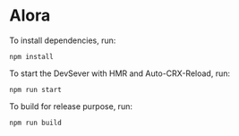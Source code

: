 # Alora

To install dependencies, run:

```shell script
npm install
```

To start the DevSever with HMR and Auto-CRX-Reload, run:

```shell script
npm run start
```

To build for release purpose, run:

```shell script
npm run build
```